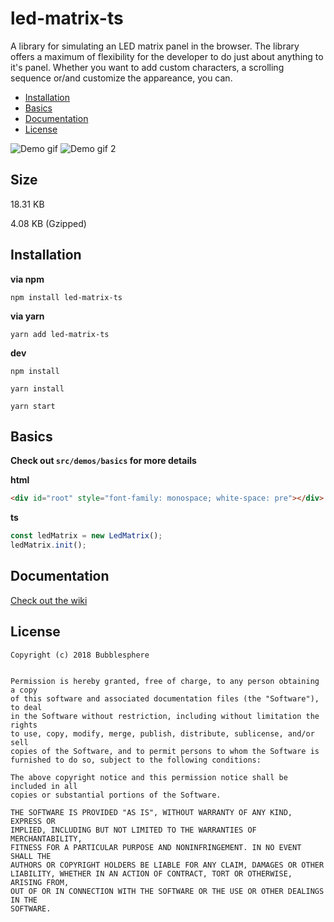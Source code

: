 # led-matrix-ts
A library for simulating an LED matrix panel in the browser. The library offers a maximum of flexibility for the developer to do just about anything to it's panel. Whether you want to add custom characters, a scrolling sequence or/and customize the appareance, you can.


- [Installation](#installation)
- [Basics](#basics)
- [Documentation](#documentation)
- [License](#license)

![Demo gif](https://i.imgur.com/bT8uZPN.gif)
![Demo gif 2](https://i.imgur.com/08NQXUR.gif)

## Size
18.31 KB

4.08 KB (Gzipped)

## Installation
**via npm**

`npm install led-matrix-ts`

**via yarn**

`yarn add led-matrix-ts`

**dev**

`npm install` 

`yarn install` 

`yarn start`

## Basics
**Check out `src/demos/basics` for more details**

**html**

```html
<div id="root" style="font-family: monospace; white-space: pre"></div>
```

**ts**
```typescript
const ledMatrix = new LedMatrix();
ledMatrix.init();
```

## Documentation
[Check out the wiki](https://github.com/Bubblesphere/led-matrix-ts/wiki)

## License
```
Copyright (c) 2018 Bubblesphere


Permission is hereby granted, free of charge, to any person obtaining a copy
of this software and associated documentation files (the "Software"), to deal
in the Software without restriction, including without limitation the rights
to use, copy, modify, merge, publish, distribute, sublicense, and/or sell
copies of the Software, and to permit persons to whom the Software is
furnished to do so, subject to the following conditions:

The above copyright notice and this permission notice shall be included in all
copies or substantial portions of the Software.

THE SOFTWARE IS PROVIDED "AS IS", WITHOUT WARRANTY OF ANY KIND, EXPRESS OR
IMPLIED, INCLUDING BUT NOT LIMITED TO THE WARRANTIES OF MERCHANTABILITY,
FITNESS FOR A PARTICULAR PURPOSE AND NONINFRINGEMENT. IN NO EVENT SHALL THE
AUTHORS OR COPYRIGHT HOLDERS BE LIABLE FOR ANY CLAIM, DAMAGES OR OTHER
LIABILITY, WHETHER IN AN ACTION OF CONTRACT, TORT OR OTHERWISE, ARISING FROM,
OUT OF OR IN CONNECTION WITH THE SOFTWARE OR THE USE OR OTHER DEALINGS IN THE
SOFTWARE.
```

